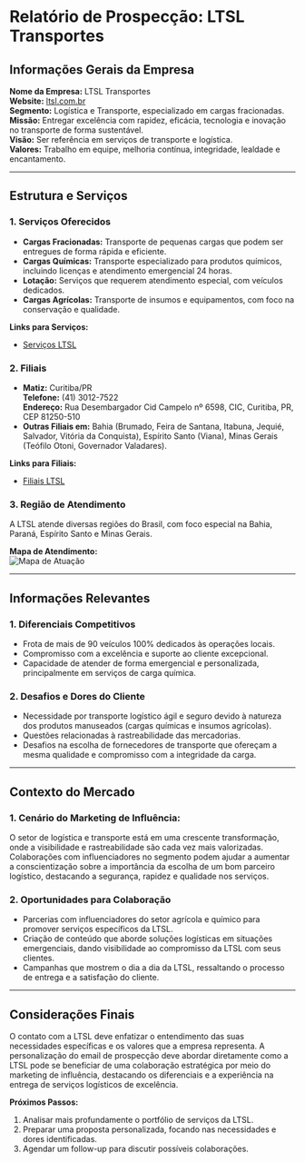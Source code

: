 # Relatório de Prospecção: LTSL Transportes

## Informações Gerais da Empresa
**Nome da Empresa:** LTSL Transportes  
**Website:** [ltsl.com.br](https://ltsl.com.br)  
**Segmento:** Logística e Transporte, especializado em cargas fracionadas.  
**Missão:** Entregar excelência com rapidez, eficácia, tecnologia e inovação no transporte de forma sustentável.  
**Visão:** Ser referência em serviços de transporte e logística.  
**Valores:** Trabalho em equipe, melhoria contínua, integridade, lealdade e encantamento.  

---

## Estrutura e Serviços
### 1. **Serviços Oferecidos**
- **Cargas Fracionadas:** Transporte de pequenas cargas que podem ser entregues de forma rápida e eficiente.
- **Cargas Químicas:** Transporte especializado para produtos químicos, incluindo licenças e atendimento emergencial 24 horas.
- **Lotação:** Serviços que requerem atendimento especial, com veículos dedicados.
- **Cargas Agrícolas:** Transporte de insumos e equipamentos, com foco na conservação e qualidade.

**Links para Serviços:**  
- [Serviços LTSL](https://ltsl.com.br/servicos)

### 2. **Filiais**
- **Matiz:** Curitiba/PR  
  **Telefone:** (41) 3012-7522  
  **Endereço:** Rua Desembargador Cid Campelo nº 6598, CIC, Curitiba, PR, CEP 81250-510  
- **Outras Filiais em:** Bahia (Brumado, Feira de Santana, Itabuna, Jequié, Salvador, Vitória da Conquista), Espírito Santo (Viana), Minas Gerais (Teófilo Otoni, Governador Valadares).

**Links para Filiais:**  
- [Filiais LTSL](https://ltsl.com.br/filiais)

### 3. **Região de Atendimento**
A LTSL atende diversas regiões do Brasil, com foco especial na Bahia, Paraná, Espírito Santo e Minas Gerais.

**Mapa de Atendimento:**  
![Mapa de Atuação](https://ltsl.com.br/wp-content/uploads/2023/12/MAPA_BRASIL-985x1024.png)

---

## Informações Relevantes
### 1. **Diferenciais Competitivos**
- Frota de mais de 90 veículos 100% dedicados às operações locais.
- Compromisso com a excelência e suporte ao cliente excepcional.
- Capacidade de atender de forma emergencial e personalizada, principalmente em serviços de carga química. 

### 2. **Desafios e Dores do Cliente**
- Necessidade por transporte logístico ágil e seguro devido à natureza dos produtos manuseados (cargas químicas e insumos agrícolas).
- Questões relacionadas à rastreabilidade das mercadorias.
- Desafios na escolha de fornecedores de transporte que ofereçam a mesma qualidade e compromisso com a integridade da carga.

---

## Contexto do Mercado
### 1. **Cenário do Marketing de Influência:**
O setor de logística e transporte está em uma crescente transformação, onde a visibilidade e rastreabilidade são cada vez mais valorizadas. Colaborações com influenciadores no segmento podem ajudar a aumentar a conscientização sobre a importância da escolha de um bom parceiro logístico, destacando a segurança, rapidez e qualidade nos serviços.

### 2. **Oportunidades para Colaboração**
- Parcerias com influenciadores do setor agrícola e químico para promover serviços específicos da LTSL.
- Criação de conteúdo que aborde soluções logísticas em situações emergenciais, dando visibilidade ao compromisso da LTSL com seus clientes.
- Campanhas que mostrem o dia a dia da LTSL, ressaltando o processo de entrega e a satisfação do cliente.

---

## Considerações Finais
O contato com a LTSL deve enfatizar o entendimento das suas necessidades específicas e os valores que a empresa representa. A personalização do email de prospecção deve abordar diretamente como a LTSL pode se beneficiar de uma colaboração estratégica por meio do marketing de influência, destacando os diferenciais e a experiência na entrega de serviços logísticos de excelência.

**Próximos Passos:**
1. Analisar mais profundamente o portfólio de serviços da LTSL.
2. Preparar uma proposta personalizada, focando nas necessidades e dores identificadas.
3. Agendar um follow-up para discutir possíveis colaborações.